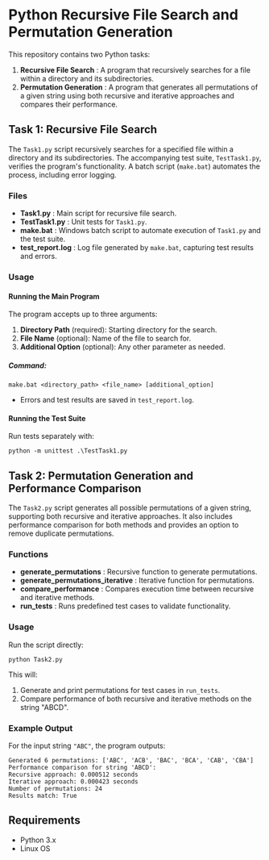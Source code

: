 
# Python Recursive File Search and Permutation Generation

This repository contains two Python tasks:

1. **Recursive File Search** : A program that recursively searches for a file within a directory and its subdirectories.
2. **Permutation Generation** : A program that generates all permutations of a given string using both recursive and iterative approaches and compares their performance.

## Task 1: Recursive File Search

The `Task1.py` script recursively searches for a specified file within a directory and its subdirectories. The accompanying test suite, `TestTask1.py`, verifies the program's functionality. A batch script (`make.bat`) automates the process, including error logging.

### Files

* **Task1.py** : Main script for recursive file search.
* **TestTask1.py** : Unit tests for `Task1.py`.
* **make.bat** : Windows batch script to automate execution of `Task1.py` and the test suite.
* **test_report.log** : Log file generated by `make.bat`, capturing test results and errors.

### Usage

#### Running the Main Program

The program accepts up to three arguments:

1. **Directory Path** (required): Starting directory for the search.
2. **File Name** (optional): Name of the file to search for.
3. **Additional Option** (optional): Any other parameter as needed.

##### Command:

```shell
make.bat <directory_path> <file_name> [additional_option]
```

* Errors and test results are saved in `test_report.log`.

#### Running the Test Suite

Run tests separately with:


```shell
python -m unittest .\TestTask1.py
```

## Task 2: Permutation Generation and Performance Comparison

The `Task2.py` script generates all possible permutations of a given string, supporting both recursive and iterative approaches. It also includes performance comparison for both methods and provides an option to remove duplicate permutations.

### Functions

* **generate_permutations** : Recursive function to generate permutations.
* **generate_permutations_iterative** : Iterative function for permutations.
* **compare_performance** : Compares execution time between recursive and iterative methods.
* **run_tests** : Runs predefined test cases to validate functionality.

### Usage

Run the script directly:

```shell
python Task2.py
```

This will:

1. Generate and print permutations for test cases in `run_tests`.
2. Compare performance of both recursive and iterative methods on the string "ABCD".

### Example Output

For the input string `"ABC"`, the program outputs:

```plaintext
Generated 6 permutations: ['ABC', 'ACB', 'BAC', 'BCA', 'CAB', 'CBA']
Performance comparison for string 'ABCD':
Recursive approach: 0.000512 seconds
Iterative approach: 0.000423 seconds
Number of permutations: 24
Results match: True
```

## Requirements

* Python 3.x
* Linux OS

